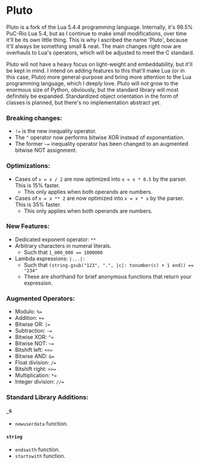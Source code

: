 # Pluto
Pluto is a fork of the Lua 5.4.4 programming language. Internally, it's 99.5% PuC-Rio Lua 5.4, but as I continue to make small modifications, over time it'll be its own little thing. This is why I ascribed the name 'Pluto', because it'll always be something small & neat. The main changes right now are overhauls to Lua's operators, which will be adjusted to meet the C standard.

Pluto will not have a heavy focus on light-weight and embeddability, but it'll be kept in mind. I intend on adding features to this that'll make Lua (or in this case, Pluto) more general-purpose and bring more attention to the Lua programming language, which I deeply love. Pluto will not grow to the enormous size of Python, obviously, but the standard library will most definitely be expanded. Standardized object orientation in the form of classes is planned, but there's no implementation abstract yet.

### Breaking changes:
- `!=` is the new inequality operator.
- The `^` operator now performs bitwise XOR instead of exponentiation.
- The former `~=` inequality operator has been changed to an augmented bitwise NOT assignment.

### Optimizations:
- Cases of `x = x / 2` are now optimized into `x = x * 0.5` by the parser. This is 15% faster.
  - This only applies when both operands are numbers.
- Cases of `x = x ** 2` are now optimized into `x = x * x` by the parser. This is 35% faster.
  - This only applies when both operands are numbers.

### New Features:
- Dedicated exponent operator: `**`
- Arbitrary characters in numeral literals.
  - Such that `1_000_000 == 1000000` 
- Lambda expressions: `|...|:`
  - Such that `(string.gsub("123", ".", |c|: tonumber(c) + 1 end)) == "234"`
  - These are shorthand for brief anonymous functions that return your expression.

### Augmented Operators:
- Modulo: `%=`
- Addition: `+=`
- Bitwise OR: `|=`
- Subtraction: `-=`
- Bitwise XOR: `^=`
- Bitwise NOT: `~=`
- Bitshift left: `<<=`
- Bitwise AND: `&=`
- Float division: `/=`
- Bitshift right: `>>=`
- Multiplication: `*=`
- Integer division: `//=`

### Standard Library Additions:
#### `_G`
- `newuserdata` function.
#### `string`
- `endswith` function.
- `startswith` function.